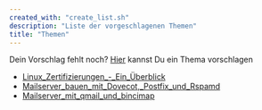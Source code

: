 ```yaml
---
created_with: "create_list.sh"
description: "Liste der vorgeschlagenen Themen"
title: "Themen"
---
```


Dein Vorschlag fehlt noch? [Hier](https://pad.gsw25.guug.de) kannst Du ein Thema vorschlagen
* [Linux_Zertifizierungen_-_Ein_Überblick](https://pad.gsw25.guug.de/p/Linux_Zertifizierungen_-_Ein_Überblick)
* [Mailserver_bauen_mit_Dovecot,_Postfix_und_Rspamd](https://pad.gsw25.guug.de/p/Mailserver_bauen_mit_Dovecot,_Postfix_und_Rspamd)
* [Mailserver_mit_qmail_und_bincimap](https://pad.gsw25.guug.de/p/Mailserver_mit_qmail_und_bincimap)
